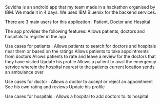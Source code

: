 Suvidha is an android app that my team made in a hackathon organised by IBM. We made it in 4 days. We used IBM Bluemix for the backend services. 

There are 3 main users for this application : Patient, Doctor and Hospital
  
The app provides the following features:
  Allows patients, doctors and hospitals to register in the app
  
  Use cases for patients : 
        Allows patients to search for doctors and hospitals near them or based on the ratings
        Allows patients to take appointments from doctors
        Allows patients to rate and leave a review for the doctors that they have visited
        Update his profile
        Allows a patient to avail the emergency service wherein the hospital nearest to the patients current location sends an ambulance over  
  
  Use cases for doctor :
        Allows a doctor to accept or reject an appointment
        See his own rating and reviews
        Update his profile
  
  Use cases for hospitals : 
        Allows a hospital to add doctors to its hospital
  
